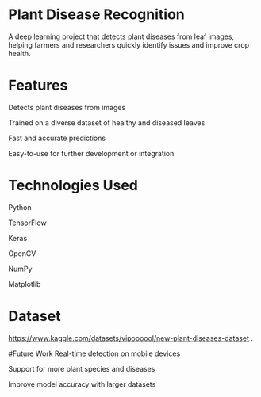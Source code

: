 # Plant Disease Recognition
A deep learning project that detects plant diseases from leaf images, helping farmers and researchers quickly identify issues and improve crop health.

# Features
Detects plant diseases from images

Trained on a diverse dataset of healthy and diseased leaves

Fast and accurate predictions

Easy-to-use for further development or integration

# Technologies Used
Python

TensorFlow 

Keras 

OpenCV

NumPy

Matplotlib

# Dataset

https://www.kaggle.com/datasets/vipoooool/new-plant-diseases-dataset
.

#Future Work
Real-time detection on mobile devices

Support for more plant species and diseases

Improve model accuracy with larger datasets

